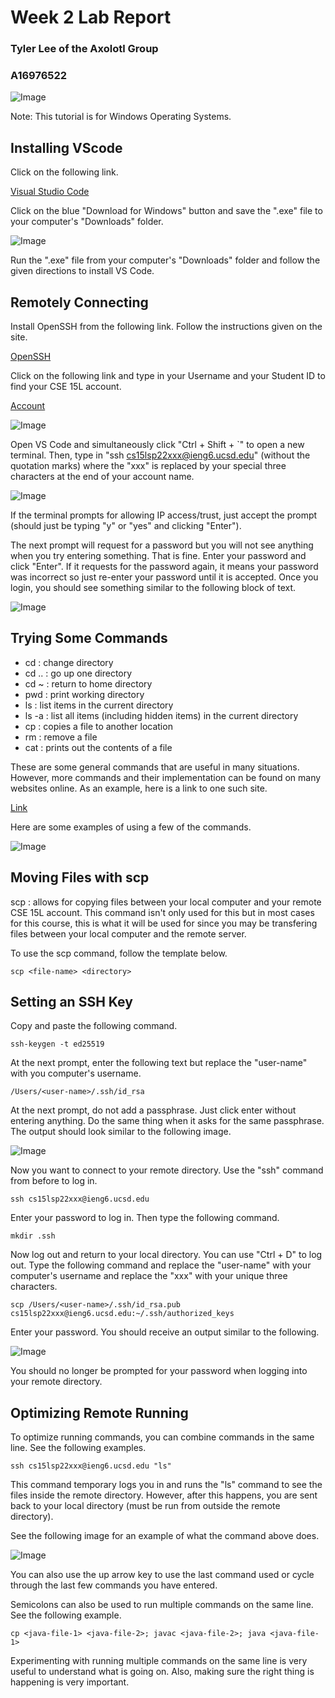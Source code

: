 # Week 2 Lab Report

### Tyler Lee of the Axolotl Group
### A16976522
![Image](axolotl.png)

Note: This tutorial is for Windows Operating Systems.

## Installing VScode

Click on the following link.

[Visual Studio Code](https://code.visualstudio.com)

Click on the blue "Download for Windows" button and save the ".exe" file to your computer's "Downloads" folder.

![Image](VSCode.png)

Run the ".exe" file from your computer's "Downloads" folder and follow the given directions to install VS Code.

## Remotely Connecting

Install OpenSSH from the following link. Follow the instructions given on the site.

[OpenSSH](https://docs.microsoft.com/en-us/windows-server/administration/openssh/openssh_install_firstuse)

Click on the following link and type in your Username and your Student ID to find your CSE 15L account.

[Account](https://sdacs.ucsd.edu/~icc/index.php)

![Image](account.png)

Open VS Code and simultaneously click "Ctrl + Shift + `" to open a new terminal. Then, type in "ssh cs15lsp22xxx@ieng6.ucsd.edu" (without the quotation marks) where the "xxx" is replaced by your special three characters at the end of your account name.

![Image](login.png)

If the terminal prompts for allowing IP access/trust, just accept the prompt (should just be typing "y" or "yes" and clicking "Enter").

The next prompt will request for a password but you will not see anything when you try entering something. That is fine. Enter your password and click "Enter". If it requests for the password again, it means your password was incorrect so just re-enter your password until it is accepted. Once you login, you should see something similar to the following block of text.

![Image](textblock.png)

## Trying Some Commands

* cd : change directory
* cd .. : go up one directory
* cd ~ : return to home directory
* pwd : print working directory
* ls : list items in the current directory
* ls -a : list all items (including hidden items) in the current directory
* cp : copies a file to another location
* rm : remove a file
* cat : prints out the contents of a file

These are some general commands that are useful in many situations. However, more commands and their implementation can be found on many websites online. As an example, here is a link to one such site. 

[Link](https://www.comparitech.com/net-admin/powershell-cheat-sheet/)

Here are some examples of using a few of the commands.

![Image](commands.png)

## Moving Files with scp

scp : allows for copying files between your local computer and your remote CSE 15L account. This command isn't only used for this but in most cases for this course, this is what it will be used for since you may be transfering files between your local computer and the remote server.

To use the scp command, follow the template below.

```
scp <file-name> <directory>
```

## Setting an SSH Key

Copy and paste the following command.

```
ssh-keygen -t ed25519
```

At the next prompt, enter  the following text but replace the "user-name" with you computer's username.

```
/Users/<user-name>/.ssh/id_rsa
```

At the next prompt, do not add a passphrase. Just click enter without entering anything. Do the same thing when it asks for the same passphrase. The output should look similar to the following image.

![Image](sshkeygen.png)

Now you want to connect to your remote directory. Use the "ssh" command from before to log in.

```
ssh cs15lsp22xxx@ieng6.ucsd.edu
```

Enter your password to log in. Then type the following command.

```
mkdir .ssh
```

Now log out and return to your local directory. You can use "Ctrl + D" to log out. Type the following command and replace the "user-name" with your computer's username and replace the "xxx" with your unique three characters.

```
scp /Users/<user-name>/.ssh/id_rsa.pub cs15lsp22xxx@ieng6.ucsd.edu:~/.ssh/authorized_keys
```

Enter your password. You should receive an output similar to the following.

![Image](sshkeygenpwremove.png)

You should no longer be prompted for your password when logging into your remote directory.

## Optimizing Remote Running

To optimize running commands, you can combine commands in the same line. See the following examples.

```
ssh cs15lsp22xxx@ieng6.ucsd.edu "ls"
```

This command temporary logs you in and runs the "ls" command to see the files inside the remote directory. However, after this happens, you are sent back to your local directory (must be run from outside the remote directory).

See the following image for an example of what the command above does.

![Image](optimize.png)

You can also use the up arrow key to use the last command used or cycle through the last few commands you have entered.

Semicolons can also be used to run multiple commands on the same line. See the following example.

```
cp <java-file-1> <java-file-2>; javac <java-file-2>; java <java-file-1>

```

Experimenting with running multiple commands on the same line is very useful to understand what is going on. Also, making sure the right thing is happening is very important.
